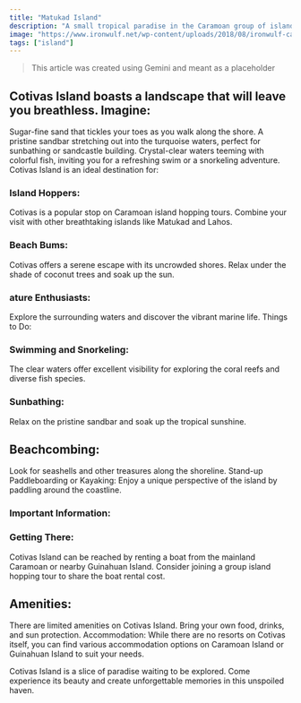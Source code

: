 ```yaml
---
title: "Matukad Island"
description: "A small tropical paradise in the Caramoan group of islands"
image: "https://www.ironwulf.net/wp-content/uploads/2018/08/ironwulf-caramoan-peninsula.jpg"
tags: ["island"]
---
```


> This article was created using Gemini and meant as a placeholder

## Cotivas Island boasts a landscape that will leave you breathless. Imagine:

Sugar-fine sand that tickles your toes as you walk along the shore.
A pristine sandbar stretching out into the turquoise waters, perfect for sunbathing or sandcastle building.
Crystal-clear waters teeming with colorful fish, inviting you for a refreshing swim or a snorkeling adventure.
Cotivas Island is an ideal destination for:

### Island Hoppers: 
Cotivas is a popular stop on Caramoan island hopping tours. Combine your visit with other breathtaking islands like Matukad and Lahos.

### Beach Bums: 
Cotivas offers a serene escape with its uncrowded shores. Relax under the shade of coconut trees and soak up the sun.

### ature Enthusiasts: 
Explore the surrounding waters and discover the vibrant marine life.
Things to Do:

### Swimming and Snorkeling: 
The clear waters offer excellent visibility for exploring the coral reefs and diverse fish species.

### Sunbathing: 
Relax on the pristine sandbar and soak up the tropical sunshine.

## Beachcombing: 
Look for seashells and other treasures along the shoreline.
Stand-up Paddleboarding or Kayaking: Enjoy a unique perspective of the island by paddling around the coastline.

### Important Information:

### Getting There: 
Cotivas Island can be reached by renting a boat from the mainland Caramoan or nearby Guinahuan Island. Consider joining a group island hopping tour to share the boat rental cost.

## Amenities: 
There are limited amenities on Cotivas Island. Bring your own food, drinks, and sun protection.
Accommodation: While there are no resorts on Cotivas itself, you can find various accommodation options on Caramoan Island or Guinahuan Island to suit your needs.

Cotivas Island is a slice of paradise waiting to be explored.  Come experience its beauty and create unforgettable memories in this unspoiled haven.